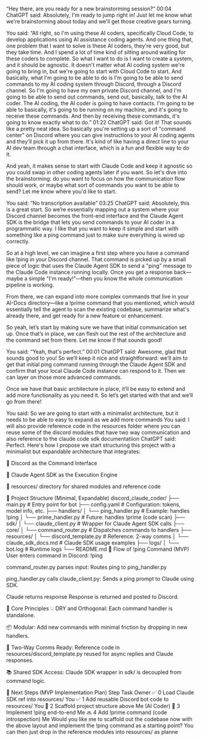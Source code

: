 “Hey there, are you ready for a new brainstorming session?”
00:04
ChatGPT said:
Absolutely, I'm ready to jump right in! Just let me know what we're brainstorming about today and we'll get those creative gears turning.

You said:
“All right, so I'm using these AI coders, specifically Cloud Code, to develop applications using AI assistance coding agents. And one thing that, one problem that I want to solve is these AI coders, they're very good, but they take time. And I spend a lot of time kind of sitting around waiting for these coders to complete. So what I want to do is I want to create a system, and it should be agnostic. It doesn't matter what AI coding system we're going to bring in, but we're going to start with Cloud Code to start. And basically, what I'm going to be able to do is I'm going to be able to send commands to my AI coding system through Discord, through a Discord channel. So I'm going to have my own private Discord channel, and I'm going to be able to send out commands, send out, basically, talk to the AI coder. The AI coding, the AI coder is going to have contacts. I'm going to be able to basically, it's going to be running on my machine, and it's going to receive these commands. And then by receiving these commands, it's going to know exactly what to do.”
01:22
ChatGPT said:
Got it! That sounds like a pretty neat idea. So basically you're setting up a sort of "command center" on Discord where you can give instructions to your AI coding agents and they'll pick it up from there. It's kind of like having a direct line to your AI dev team through a chat interface, which is a fun and flexible way to do it.

And yeah, it makes sense to start with Claude Code and keep it agnostic so you could swap in other coding agents later if you want. So let's dive into the brainstorming: do you want to focus on how the communication flow should work, or maybe what sort of commands you want to be able to send? Let me know where you'd like to start.

You said:
“No transcription available”
03:25
ChatGPT said:
Absolutely, this is a great start. So we’re essentially mapping out a system where your Discord channel becomes the front-end interface and the Claude Agent SDK is the bridge that lets you send commands to your AI coder in a programmatic way. I like that you want to keep it simple and start with something like a ping command just to make sure everything is wired up correctly.

So at a high level, we can imagine a first step where you have a command like !ping in your Discord channel. That command is picked up by a small piece of logic that uses the Claude Agent SDK to send a "ping" message to the Claude Code instance running locally. Once you get a response back—maybe a simple "I'm ready!"—then you know the whole communication pipeline is working.

From there, we can expand into more complex commands that live in your AI-Docs directory—like a !prime command that you mentioned, which would essentially tell the agent to scan the existing codebase, summarize what's already there, and get ready for a new feature or enhancement.

So yeah, let’s start by making sure we have that initial communication set up. Once that’s in place, we can flesh out the rest of the architecture and the command set from there. Let me know if that sounds good!

You said:
“Yeah, that's perfect.”
00:01
ChatGPT said:
Awesome, glad that sounds good to you! So we’ll keep it nice and straightforward: we’ll aim to get that initial ping command running through the Claude Agent SDK and confirm that your local Claude Code instance can respond to it. Then we can layer on those more advanced commands.

Once we have that basic architecture in place, it’ll be easy to extend and add more functionality as you need it. So let’s get started with that and we’ll go from there!

You said:
So we are going to start with a minimalist architecture, but it needs to be able to easy to expand as we add more commands
You said:
I will also provide reference code in the resources folder where you can reuse some of the discord modules that have two way communication and also reference to the claude code sdk documentatiion
ChatGPT said:
Perfect. Here's how I propose we start structuring this project with a minimalist but expandable architecture that integrates:

📡 Discord as the Command Interface

🧠 Claude Agent SDK as the Execution Engine

📁 resources/ directory for shared modules and reference code

🧱 Project Structure (Minimal, Expandable)
discord_claude_coder/
├── main.py                      # Entry point for bot
├── config.yaml                  # Configuration: tokens, model info, etc.
├── handlers/
│   └── ping_handler.py          # Example: handles !ping
│   └── prime_handler.py         # Future: handles !prime (code scan)
├── sdk/
│   └── claude_client.py         # Wrapper for Claude Agent SDK calls
├── core/
│   └── command_router.py        # Dispatches commands to handlers
├── resources/
│   └── discord_template.py      # Reference: 2-way comms
│   └── claude_sdk_docs.md       # Claude SDK usage examples
├── logs/
│   └── bot.log                  # Runtime logs
└── README.md
🔄 Flow of !ping Command (MVP)
User enters command in Discord:
!ping

command_router.py parses input:
Routes ping to ping_handler.py

ping_handler.py calls claude_client.py:
Sends a ping prompt to Claude using SDK.

Claude returns response
Response is returned and posted to Discord.

🧰 Core Principles
💡 DRY and Orthogonal: Each command handler is standalone.

📦 Modular: Add new commands with minimal friction by dropping in new handlers.

🔄 Two-Way Comms Ready: Reference code in resources/discord_template.py reused for async replies and Claude responses.

📚 Shared SDK Access: Claude SDK wrapper in sdk/ is decoupled from command logic.

🧪 Next Steps (MVP Implementation Plan)
Step	Task	Owner
✅ 0	Load Claude SDK ref into resources/	You
✅ 1	Add reusable Discord bot code to resources/	You
🔨 2	Scaffold project structure above	Me (AI Coder)
🔨 3	Implement !ping end-to-end	Me
🔜 4	Add !prime command (code introspection)	Me
Would you like me to scaffold out the codebase now with the above layout and implement the !ping command as a starting point? You can then just drop in the reference modules into resources/ as planne
